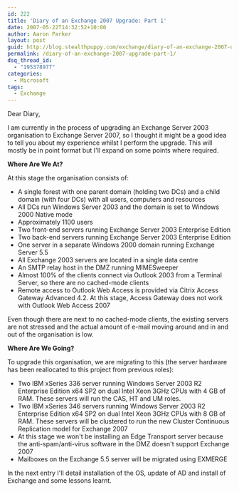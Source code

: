 ```yaml
---
id: 222
title: 'Diary of an Exchange 2007 Upgrade: Part 1'
date: 2007-05-22T14:32:52+10:00
author: Aaron Parker
layout: post
guid: http://blog.stealthpuppy.com/exchange/diary-of-an-exchange-2007-upgrade-part-1
permalink: /diary-of-an-exchange-2007-upgrade-part-1/
dsq_thread_id:
  - "195378977"
categories:
  - Microsoft
tags:
  - Exchange
---
```

<img src="{{site.baseurl}}.com/media/2007/05/exchange4.png" alt="" align="left" />Dear Diary,

I am currently in the process of upgrading an Exchange Server 2003 organisation to Exchange Server 2007, so I thought it might be a good idea to tell you about my experience whilst I perform the upgrade. This will mostly be in point format but I'll expand on some points where required.

**Where Are We At?**

At this stage the organisation consists of:

  * A single forest with one parent domain (holding two DCs) and a child domain (with four DCs) with all users, computers and resources
  * All DCs run Windows Server 2003 and the domain is set to Windows 2000 Native mode
  * Approximately 1100 users
  * Two front-end servers running Exchange Server 2003 Enterprise Edition
  * Two back-end servers running Exchange Server 2003 Enterprise Edition
  * One server in a separate Windows 2000 domain running Exchange Server 5.5
  * All Exchange 2003 servers are located in a single data centre
  * An SMTP relay host in the DMZ running MIMESweeper
  * Almost 100% of the clients connect via Outlook 2003 from a Terminal Server, so there are no cached-mode clients
  * Remote access to Outlook Web Access is provided via Citrix Access Gateway Advanced 4.2. At this stage, Access Gateway does not work with Outlook Web Access 2007

Even though there are next to no cached-mode clients, the existing servers are not stressed and the actual amount of e-mail moving around and in and out of the organisation is low.

**Where Are We Going?**

To upgrade this organisation, we are migrating to this (the server hardware has been reallocated to this project from previous roles):

  * Two IBM xSeries 336 server running Windows Server 2003 R2 Enterprise Edition x64 SP2 on dual Intel Xeon 3GHz CPUs with 4 GB of RAM. These servers will run the CAS, HT and UM roles.
  * Two IBM xSeries 346 servers running Windows Server 2003 R2 Enterprise Edition x64 SP2 on dual Intel Xeon 3GHz CPUs with 8 GB of RAM. These servers will be clustered to run the new Cluster Continuous Replication model for Exchange 2007
  * At this stage we won't be installing an Edge Transport server because the anti-spam/anti-virus software in the DMZ doesn't support Exchange 2007
  * Mailboxes on the Exchange 5.5 server will be migrated using EXMERGE

In the next entry I'll detail installation of the OS, update of AD and install of Exchange and some lessons learnt.